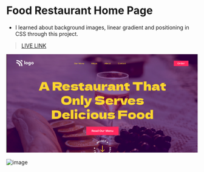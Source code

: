 # Food Restaurant Home Page

- I learned about background images, linear gradient and positioning in CSS through this project.<br>

>[LIVE LINK](https://food-restaurant-home-page-p2.netlify.app/)

![Snap-shot](assets/Screenshot%20from%202022-08-06%2004-12-56.png)




![image](https://img.shields.io/badge/CSS-food-green)
